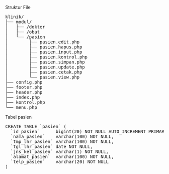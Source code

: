 Struktur File

<pre>
klinik/
├── modul/
│   ├── /dokter
│   ├── /obat
│   └── /pasien
│        ├── pasien.edit.php
│        ├── pasien.hapus.php
│        ├── pasien.input.php
│        ├── pasien.kontrol.php
│        ├── pasien.simpan.php
│        ├── pasien.update.php
│        ├── pasien.cetak.php
│        └── pasien.view.php
├── config.php
├── footer.php
├── header.php
├── index.php
├── kontrol.php
└── menu.php
</pre>

Tabel pasien
<pre>
CREATE TABLE `pasien` (
  `id_pasien`      bigint(20) NOT NULL AUTO_INCREMENT PRIMARY KEY,
  `nama_pasien`    varchar(100) NOT NULL,
  `tmp_lhr_pasien` varchar(100) NOT NULL,
  `tgl_lhr_pasien` date NOT NULL,
  `jns_kel_pasien` varchar(1) NOT NULL,
  `alamat_pasien`  varchar(100) NOT NULL,
  `telp_pasien`    varchar(20) NOT NULL
)
</pre>
